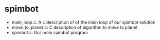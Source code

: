spimbot
=======
* main_loop.c: A c description of of the main loop of our spimbot solution
* move_to_planet.c: C description of algorithm to move to planet
* spimbot.s: Our main spimbot program
